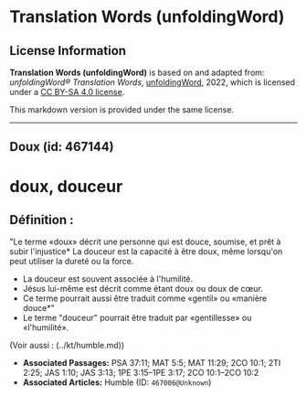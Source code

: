 # Translation Words (unfoldingWord)

## License Information

**Translation Words (unfoldingWord)** is based on and adapted from: _unfoldingWord® Translation Words_, [unfoldingWord](https://unfoldingword.org/utw), 2022, which is licensed under a [CC BY-SA 4.0 license](https://creativecommons.org/licenses/by-sa/4.0/legalcode.en).

This markdown version is provided under the same license.



--------------------------------

## Doux (id: 467144)

doux, douceur
=============

Définition :
------------

"Le terme «doux» décrit une personne qui est douce, soumise, et prêt à subir l'injustice\* La douceur est la capacité à être doux, même lorsqu'on peut utiliser la dureté ou la force.

* La douceur est souvent associée à l'humilité.
* Jésus lui\-même est décrit comme étant doux ou doux de cœur.
* Ce terme pourrait aussi être traduit comme «gentil» ou «manière douce\*"
* Le terme "douceur" pourrait être traduit par «gentillesse» ou «l'humilité».

(Voir aussi : (../kt/humble.md))

* **Associated Passages:** PSA 37:11; MAT 5:5; MAT 11:29; 2CO 10:1; 2TI 2:25; JAS 1:10; JAS 3:13; 1PE 3:15–1PE 3:17; 2CO 10:1–2CO 10:2
* **Associated Articles:** Humble (ID: `467006@Unknown`)

